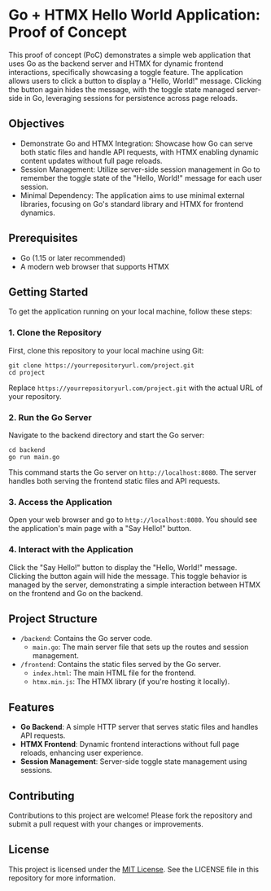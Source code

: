 # Go + HTMX Hello World Application: Proof of Concept

This proof of concept (PoC) demonstrates a simple web application that uses Go as the backend server and HTMX for dynamic frontend interactions, specifically showcasing a toggle feature. The application allows users to click a button to display a "Hello, World!" message. Clicking the button again hides the message, with the toggle state managed server-side in Go, leveraging sessions for persistence across page reloads.

## Objectives

- Demonstrate Go and HTMX Integration: Showcase how Go can serve both static files and handle API requests, with HTMX enabling dynamic content updates without full page reloads.
- Session Management: Utilize server-side session management in Go to remember the toggle state of the "Hello, World!" message for each user session.
- Minimal Dependency: The application aims to use minimal external libraries, focusing on Go's standard library and HTMX for frontend dynamics.

## Prerequisites

- Go (1.15 or later recommended)
- A modern web browser that supports HTMX

## Getting Started

To get the application running on your local machine, follow these steps:

### 1. Clone the Repository

First, clone this repository to your local machine using Git:

```
git clone https://yourrepositoryurl.com/project.git
cd project
```


Replace `https://yourrepositoryurl.com/project.git` with the actual URL of your repository.

### 2. Run the Go Server

Navigate to the backend directory and start the Go server:

```
cd backend
go run main.go
```


This command starts the Go server on `http://localhost:8080`. The server handles both serving the frontend static files and API requests.

### 3. Access the Application

Open your web browser and go to `http://localhost:8080`. You should see the application's main page with a "Say Hello!" button.

### 4. Interact with the Application

Click the "Say Hello!" button to display the "Hello, World!" message. Clicking the button again will hide the message. This toggle behavior is managed by the server, demonstrating a simple interaction between HTMX on the frontend and Go on the backend.

## Project Structure

- `/backend`: Contains the Go server code.
  - `main.go`: The main server file that sets up the routes and session management.
- `/frontend`: Contains the static files served by the Go server.
  - `index.html`: The main HTML file for the frontend.
  - `htmx.min.js`: The HTMX library (if you're hosting it locally).

## Features

- **Go Backend**: A simple HTTP server that serves static files and handles API requests.
- **HTMX Frontend**: Dynamic frontend interactions without full page reloads, enhancing user experience.
- **Session Management**: Server-side toggle state management using sessions.

## Contributing

Contributions to this project are welcome! Please fork the repository and submit a pull request with your changes or improvements.

## License

This project is licensed under the [MIT License](LICENSE). See the LICENSE file in this repository for more information.
